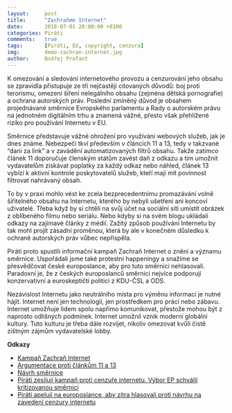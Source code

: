 ```yaml
---
layout:     post
title:      "Zachraňme Internet"
date:       2018-07-01 20:00:00 +0100
categories: Piráti
comments:   true
tags:       [Piráti, EU, copyright, cenzura]
img:        demo-zachran-internet.jpg
author:     Ondřej Profant
---
```


K omezování a sledování internetového provozu a cenzurování jeho obsahu se zpravidla přistupuje ze tří nejčastěji citovaných důvodů: boj proti terorismu, omezení šíření nelegálního obsahu (zejména dětská pornografie) a ochrana autorských práv. Poslední zmíněný důvod je obsahem projednávané směrnice Evropského parlamentu a Rady o autorském právu na jednotném digitálním trhu a znamená vážné, přesto však přehlížené riziko pro používání Internetu v EU.

<!--more-->

Směrnice představuje vážné ohrožení pro využívání webových služeb, jak je dnes známe. Nebezpečí tkví především v článcích 11 a 13, tedy v takzvané “dani za link” a v zavádění automatizovaných filtrů obsahu. Takže zatímco článek 11 doporučuje členským státům zavést daň z odkazu a tím umožnit vydavatelům získávat poplatky za každý odkaz nebo náhled, článek 13 vybízí k aktivní kontrole poskytovatelů služeb, kteří mají mít povinnost filtrovat nahrávaný obsah.

To by v praxi mohlo vést ke zcela bezprecedentnímu promazávání volně šiřitelného obsahu na Internetu, kterého by nebyli ušetřeni ani koncoví uživatelé. Třeba když by si chtěli na svůj účet na sociální síti umístit obrázek z oblíbeného filmu nebo seriálu. Nebo kdyby si na svém blogu ukládali odkazy na zajímavé články z médií. Zažitý způsob používání Internetu by tak mohl projít zásadní proměnou, která by ale v konečném důsledku k ochraně autorských práv vůbec nepřispěla.

Piráti proto spustili informační kampaň Zachraň Internet o znění a významu směrnice. Uspořádali jsme také protestní happeningy a snažíme se přesvědčovat české europoslance, aby pro tuto směrnici nehlasovali. Paradoxní je, že z českých europoslanců směrnici nejvíce podporují konzervativní a euroskeptičtí politici z KDU-ČSL a ODS.

Nezávislost Internetu jako neutrálního místa pro výměnu informací je nutné hájit. Internet není jen technologií, jen prostředkem pro práci nebo zábavu. Internet umožňuje lidem spolu napřímo komunikovat, přestože mohou být z naprosto odlišných podmínek. Internet umožnil vznik moderní globální kultury. Tuto kulturu je třeba dále rozvíjet, nikoliv omezovat kvůli čistě zištným zájmům vydavatelské lobby.

**Odkazy**

- [Kampaň Zachraň Internet](https://zachraninternet.cz/)
- [Argumentace proti článkům 11 a 13](https://pirati.cloud/s/t0iTuuu8OtV3j9D#pdfviewer)
- [Návrh směrnice ](https://eur-lex.europa.eu/legal-content/CS/TXT/PDF/?uri=CELEX:52016PC0593&from=CS)
- [Piráti zesilují kampaň proti cenzuře internetu. Výbor EP schválil kritizovanou směrnici ](https://www.pirati.cz/tiskove-zpravy/ep-ve-vyboru-schvalil-cenzuru-internetu.html)
- [Piráti apelují na europoslance, aby zítra hlasovali proti návrhu na zavedení cenzury internetu ](https://www.pirati.cz/tiskove-zpravy/pirati-apeluji-na-poslance-v-cenzure-internetu.html)

